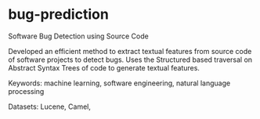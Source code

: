 # bug-prediction

Software Bug Detection using Source Code

Developed an efficient method to extract textual features from source code of software projects to detect bugs. Uses the Structured based traversal on Abstract Syntax Trees of code to generate textual features. 

Keywords: machine learning, software engineering, natural language processing

Datasets: Lucene, Camel, 

